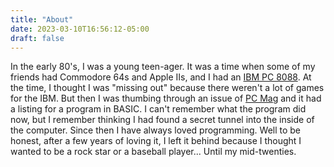 ```yaml
---
title: "About"
date: 2023-03-10T16:56:12-05:00
draft: false
---
```



In the early 80's, I was a young teen-ager. It was a time when some of my
friends had Commodore 64s and Apple IIs, and I had an
[IBM PC 8088](https://en.wikipedia.org/wiki/IBM_Personal_Computer).  At the time, I thought I was "missing out"
because there weren't a lot of games for the IBM. But then I was thumbing
through an issue of [PC
Mag](https://archive.org/search?query=subject%3A%22PC+Mag%22) and it had a
listing for a program in BASIC.  I can't remember what the program did now, but
I remember thinking I had found a secret tunnel into the inside of the computer.
Since then I have always loved programming.  Well to be honest, after a few
years of loving it, I left it behind because I thought I wanted to be a rock
star or a baseball player... Until my mid-twenties.
